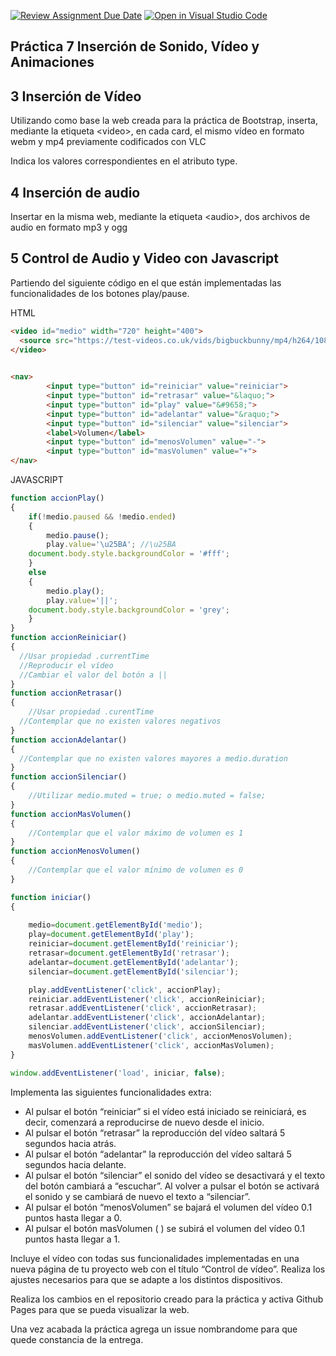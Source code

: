 [![Review Assignment Due Date](https://classroom.github.com/assets/deadline-readme-button-22041afd0340ce965d47ae6ef1cefeee28c7c493a6346c4f15d667ab976d596c.svg)](https://classroom.github.com/a/MjcDy95B)
[![Open in Visual Studio Code](https://classroom.github.com/assets/open-in-vscode-2e0aaae1b6195c2367325f4f02e2d04e9abb55f0b24a779b69b11b9e10269abc.svg)](https://classroom.github.com/online_ide?assignment_repo_id=18098034&assignment_repo_type=AssignmentRepo)
## Práctica 7 Inserción de Sonido, Vídeo y Animaciones
## 3 Inserción de Vídeo
Utilizando como base la web creada para la práctica de Bootstrap, inserta, mediante la etiqueta \<video>, en cada card, el mismo vídeo en formato webm y mp4 previamente codificados con VLC

Indica los valores correspondientes en el atributo type.

## 4 Inserción de audio
Insertar en la misma web, mediante la etiqueta \<audio>, dos archivos de audio en formato mp3 y ogg
  
## 5 Control de Audio y Video con Javascript
Partiendo del siguiente código en el que están implementadas las funcionalidades de los botones play/pause.

HTML
```html
<video id="medio" width="720" height="400">
  <source src="https://test-videos.co.uk/vids/bigbuckbunny/mp4/h264/1080/Big_Buck_Bunny_1080_10s_1MB.mp4">
</video>

		
<nav>
		<input type="button" id="reiniciar" value="reiniciar">
		<input type="button" id="retrasar" value="&laquo;">
		<input type="button" id="play" value="&#9658;">
		<input type="button" id="adelantar" value="&raquo;">
		<input type="button" id="silenciar" value="silenciar">
		<label>Volumen</label>
		<input type="button" id="menosVolumen" value="-">
		<input type="button" id="masVolumen" value="+">
</nav>
```
JAVASCRIPT
``` javascript
function accionPlay()
{
	if(!medio.paused && !medio.ended) 
	{
		medio.pause();
		play.value='\u25BA'; //\u25BA
    document.body.style.backgroundColor = '#fff';
	}
	else
	{
		medio.play();
		play.value='||';
    document.body.style.backgroundColor = 'grey';
	}
}
function accionReiniciar()
{
  //Usar propiedad .currentTime
  //Reproducir el vídeo
  //Cambiar el valor del botón a ||
}
function accionRetrasar()
{
	//Usar propiedad .curentTime
  //Contemplar que no existen valores negativos
}
function accionAdelantar()
{
  //Contemplar que no existen valores mayores a medio.duration	
}
function accionSilenciar()
{
	//Utilizar medio.muted = true; o medio.muted = false;
}
function accionMasVolumen()
{
	//Contemplar que el valor máximo de volumen es 1
}
function accionMenosVolumen()
{
	//Contemplar que el valor mínimo de volumen es 0
}

function iniciar() 
{
	
	medio=document.getElementById('medio');
	play=document.getElementById('play');
	reiniciar=document.getElementById('reiniciar');
	retrasar=document.getElementById('retrasar');
	adelantar=document.getElementById('adelantar');
	silenciar=document.getElementById('silenciar');

	play.addEventListener('click', accionPlay);
	reiniciar.addEventListener('click', accionReiniciar);
	retrasar.addEventListener('click', accionRetrasar);
	adelantar.addEventListener('click', accionAdelantar);
	silenciar.addEventListener('click', accionSilenciar);
	menosVolumen.addEventListener('click', accionMenosVolumen);
	masVolumen.addEventListener('click', accionMasVolumen);
}

window.addEventListener('load', iniciar, false);
```

Implementa las siguientes funcionalidades extra:

* Al pulsar el botón “reiniciar” si el vídeo está iniciado se reiniciará, es decir, comenzará a reproducirse de nuevo desde el inicio.
* Al pulsar el botón “retrasar” la reproducción del vídeo saltará 5 segundos hacia atrás.
* Al pulsar el botón “adelantar” la reproducción del vídeo saltará 5 segundos hacia delante.
* Al pulsar el botón “silenciar” el sonido del vídeo se desactivará y el texto del botón cambiará a “escuchar”. Al volver a pulsar el botón se activará el sonido y se cambiará de nuevo el texto a “silenciar”.
* Al pulsar el botón “menosVolumen” se bajará el volumen del vídeo 0.1 puntos hasta llegar a 0.
* Al pulsar el botón masVolumen ( ) se subirá el volumen del vídeo 0.1 puntos hasta llegar a 1.






Incluye el vídeo con todas sus funcionalidades implementadas en una nueva página de tu proyecto web con el título “Control de vídeo”. Realiza los ajustes necesarios para que se adapte a los distintos dispositivos.

Realiza los cambios en el repositorio creado para la práctica y activa Github Pages para que se pueda visualizar la web.

Una vez acabada la práctica agrega un issue nombrandome para que quede constancia de la entrega.
